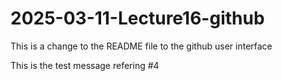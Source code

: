 # 2025-03-11-Lecture16-github

This is a change to the README file to the github user interface

This is the test message refering #4
